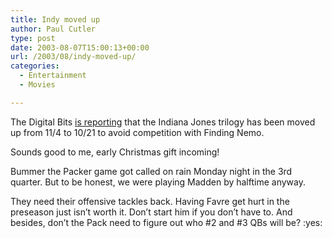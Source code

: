 ```yaml
---
title: Indy moved up
author: Paul Cutler
type: post
date: 2003-08-07T15:00:13+00:00
url: /2003/08/indy-moved-up/
categories:
  - Entertainment
  - Movies

---
```

The Digital Bits <a href=http://www.thedigitalbits.com/#mytwocents>is reporting</a> that the Indiana Jones trilogy has been moved up from 11/4 to 10/21 to avoid competition with Finding Nemo.

Sounds good to me, early Christmas gift incoming!

Bummer the Packer game got called on rain Monday night in the 3rd quarter. But to be honest, we were playing Madden by halftime anyway.

They need their offensive tackles back. Having Favre get hurt in the preseason just isn&#8217;t worth it. Don&#8217;t start him if you don&#8217;t have to. And besides, don&#8217;t the Pack need to figure out who #2 and #3 QBs will be? :yes: